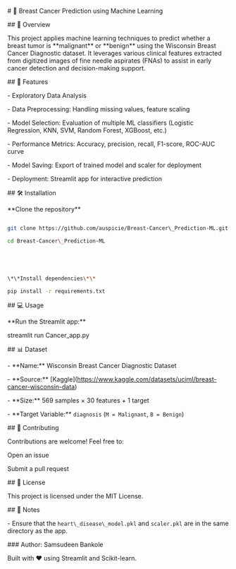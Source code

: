 \# 🧬 Breast Cancer Prediction using Machine Learning



\## 📌 Overview

This project applies machine learning techniques to predict whether a breast tumor is \*\*malignant\*\* or \*\*benign\*\* using the Wisconsin Breast Cancer Diagnostic dataset. It leverages various clinical features extracted from digitized images of fine needle aspirates (FNAs) to assist in early cancer detection and decision-making support.



\## 🚀 Features

\- Exploratory Data Analysis

\- Data Preprocessing: Handling missing values, feature scaling

\- Model Selection: Evaluation of multiple ML classifiers (Logistic Regression, KNN, SVM, Random Forest, XGBoost, etc.)

\- Performance Metrics: Accuracy, precision, recall, F1-score, ROC-AUC curve

\- Model Saving: Export of trained model and scaler for deployment

\- Deployment: Streamlit app for interactive prediction



\## 🛠️ Installation



\*\*Clone the repository\*\*



```bash

git clone https://github.com/auspicie/Breast-Cancer\_Prediction-ML.git

cd Breast-Cancer\_Prediction-ML





\*\*Install dependencies\*\*

pip install -r requirements.txt

```



\## 💻 Usage



\*\*Run the Streamlit app:\*\*

streamlit run Cancer\_app.py



\## 📊 Dataset

\- \*\*Name:\*\* Wisconsin Breast Cancer Diagnostic Dataset  

\- \*\*Source:\*\* \[Kaggle](https://www.kaggle.com/datasets/uciml/breast-cancer-wisconsin-data)

\- \*\*Size:\*\* 569 samples × 30 features + 1 target

\- \*\*Target Variable:\*\* `diagnosis` (`M = Malignant`, `B = Benign`)





\## 🤝 Contributing



Contributions are welcome! Feel free to:

Open an issue

Submit a pull request



\## 📄 License

This project is licensed under the MIT License.



\## 📌 Notes

\- Ensure that the `heart\_disease\_model.pkl` and `scaler.pkl` are in the same directory as the app.



\### Author: Samsudeen Bankole

Built with ❤️ using Streamlit and Scikit-learn.





